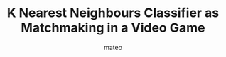 ---
title: K Nearest Neighbours Classifier as Matchmaking in a Video Game
author: mateo
Definition: When you want to classify a data point into a category (like spam or not spam), the K-NN algorithm looks at the K closest points in the dataset. These closest points are called neighbors. The algorithm then looks at which category the neighbors belong to and picks the one that appears the most. This is called majority voting.
Description: To place a player in a matchmaking tier, it will look at the k nearest players with the most similar stats and put you in the most common tier among them.
OriginSource: "Human plus ChatGPT 4o"
Mapping:
  "feature vector": "player stats"
  "data point": "player"
  "class": "ranked tier"
  "nearest neighbours": "similar players"
  "prediction": "most common tier"
ExpertRating: Good
---